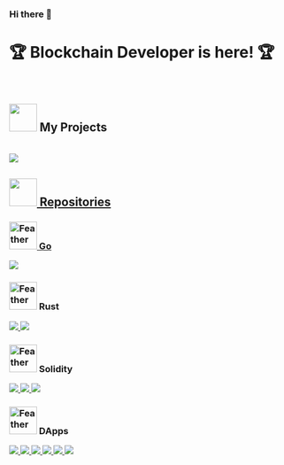 ### Hi there 👋
# 🏆 Blockchain Developer is here! 🏆
<br>

## <img src="https://user-images.githubusercontent.com/74038190/212281780-0afd9616-8310-46e9-a898-c4f5269f1387.gif" width="50" height="50"> My Projects
<br>
<a href="https://jackmoes.vercel.app/"> <img src="https://github.com/venuswhispers/venuswhispers/assets/153607879/2102c8ad-b08a-4af3-8f2e-60acb5b6944c">


## <img src="https://user-images.githubusercontent.com/74038190/212281780-0afd9616-8310-46e9-a898-c4f5269f1387.gif" width="50" height="50"> Repositories
### <img src="https://user-images.githubusercontent.com/74038190/216122003-1c7d9078-357a-47f5-81c7-1c4f2552e143.png" alt="Feather" width="50" /> Go

<a href="https://github.com/venuswhispers/Go_radiance">
  <img src="https://github-readme-stats.vercel.app/api/pin/?username=venuswhispers&repo=Go_radiance&theme=tokyonight&description_lines_count=4" />
</a>

### <img src="https://user-images.githubusercontent.com/74038190/216122003-1c7d9078-357a-47f5-81c7-1c4f2552e143.png" alt="Feather" width="50" /> Rust

<a href="https://github.com/venuswhispers/Rust-awesome-frameworks">
  <img src="https://github-readme-stats.vercel.app/api/pin/?username=venuswhispers&repo=Rust-awesome-frameworks&theme=tokyonight&description_lines_count=4" />
</a>
<a href="https://github.com/venuswhispers/Rust-clockchain">
  <img src="https://github-readme-stats.vercel.app/api/pin/?username=venuswhispers&repo=Rust-clockchain&theme=tokyonight&description_lines_count=4" />
</a>

### <img src="https://user-images.githubusercontent.com/74038190/216122003-1c7d9078-357a-47f5-81c7-1c4f2552e143.png" alt="Feather" width="50" /> Solidity

<a href="https://github.com/venuswhispers/WPF_gas_opt">
  <img src="https://github-readme-stats.vercel.app/api/pin/?username=venuswhispers&repo=WPF_gas_opt&theme=tokyonight&description_lines_count=4" />
</a>
<a href="https://github.com/venuswhispers/My_EIP223">
  <img src="https://github-readme-stats.vercel.app/api/pin/?username=venuswhispers&repo=My_EIP223&theme=tokyonight&description_lines_count=3" />
</a>
<a href="https://github.com/venuswhispers/Crypto_vouchers">
  <img src="https://github-readme-stats.vercel.app/api/pin/?username=venuswhispers&repo=Crypto_vouchers&theme=tokyonight&description_lines_count=4" />
</a>

### <img src="https://user-images.githubusercontent.com/74038190/216122003-1c7d9078-357a-47f5-81c7-1c4f2552e143.png" alt="Feather" width="50" /> DApps

<a href="https://github.com/venuswhispers/NFT_Swap">
  <img src="https://github-readme-stats.vercel.app/api/pin/?username=venuswhispers&repo=NFT_Swap&theme=tokyonight&description_lines_count=4" />
</a>
<a href="https://github.com/venuswhispers/Web3_template">
  <img src="https://github-readme-stats.vercel.app/api/pin/?username=venuswhispers&repo=Web3_template&theme=tokyonight&description_lines_count=4" />
</a>
<a href="https://github.com/venuswhispers/bidify_mint">
  <img src="https://github-readme-stats.vercel.app/api/pin/?username=venuswhispers&repo=bidify_mint&theme=tokyonight&description_lines_count=3" />
</a>
<a href="https://github.com/venuswhispers/Online-shop">
  <img src="https://github-readme-stats.vercel.app/api/pin/?username=venuswhispers&repo=Online-shop&theme=tokyonight&description_lines_count=4" />
</a>
<a href="https://github.com/venuswhispers/NFT-marketplace">
  <img src="https://github-readme-stats.vercel.app/api/pin/?username=venuswhispers&repo=NFT-marketplace&theme=tokyonight&description_lines_count=4" />
</a>
<a href="https://github.com/venuswhispers/Solana_dApp">
  <img src="https://github-readme-stats.vercel.app/api/pin/?username=venuswhispers&repo=Solana_dApp&theme=tokyonight&description_lines_count=4" />
</a>

<!--
**venuswhispers/venuswhispers** is a ✨ _special_ ✨ repository because its `README.md` (this file) appears on your GitHub profile.

Here are some ideas to get you started:

- 🔭 I’m currently working on ...
- 🌱 I’m currently learning ...
- 👯 I’m looking to collaborate on ...
- 🤔 I’m looking for help with ...
- 💬 Ask me about ...
- 📫 How to reach me: ...
- 😄 Pronouns: ...
- ⚡ Fun fact: ...
-->
